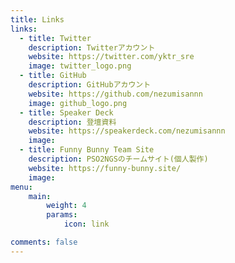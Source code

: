 ```yaml
---
title: Links
links:
  - title: Twitter
    description: Twitterアカウント
    website: https://twitter.com/yktr_sre
    image: twitter_logo.png
  - title: GitHub
    description: GitHubアカウント
    website: https://github.com/nezumisannn
    image: github_logo.png
  - title: Speaker Deck
    description: 登壇資料
    website: https://speakerdeck.com/nezumisannn
    image:
  - title: Funny Bunny Team Site
    description: PSO2NGSのチームサイト(個人製作)
    website: https://funny-bunny.site/
    image:
menu:
    main: 
        weight: 4
        params:
            icon: link

comments: false
---
```

